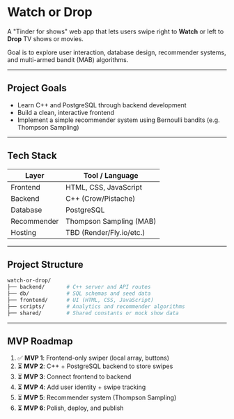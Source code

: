 # Watch or Drop

A "Tinder for shows" web app that lets users swipe right to **Watch** or left to **Drop** TV shows or movies.

Goal is to explore user interaction, database design, recommender systems, and multi-armed bandit (MAB) algorithms.

---

## Project Goals

- Learn C++ and PostgreSQL through backend development
- Build a clean, interactive frontend
- Implement a simple recommender system using Bernoulli bandits (e.g. Thompson Sampling)

---

## Tech Stack

| Layer        | Tool / Language         |
|--------------|--------------------------|
| Frontend     | HTML, CSS, JavaScript    |
| Backend      | C++ (Crow/Pistache)      |
| Database     | PostgreSQL               |
| Recommender  | Thompson Sampling (MAB)  |
| Hosting      | TBD (Render/Fly.io/etc.) |

---

## Project Structure
```bash
watch-or-drop/
├── backend/       # C++ server and API routes
├── db/            # SQL schemas and seed data
├── frontend/      # UI (HTML, CSS, JavaScript)
├── scripts/       # Analytics and recommender algorithms
├── shared/        # Shared constants or mock show data
```
---

## MVP Roadmap

1. ✅ **MVP 1**: Frontend-only swiper (local array, buttons)
2. ⏳ **MVP 2**: C++ + PostgreSQL backend to store swipes
3. ⏳ **MVP 3**: Connect frontend to backend
4. ⏳ **MVP 4**: Add user identity + swipe tracking
5. ⏳ **MVP 5**: Recommender system (Thompson Sampling)
6. ⏳ **MVP 6**: Polish, deploy, and publish

